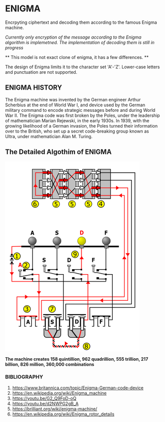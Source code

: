 # ENIGMA
Encrpyting ciphertext and decoding them according to the famous Enigma machine.

*Currently only encryption of the message according to the Enigma algorithm is implemetned. The 
implementation of decoding them is still in progress*

** This model is not exact clone of enigma, it has a few differences. **

The design of Enigma limits it to the character set 'A'-'Z'.
Lower-case letters and punctuation are not supported.


## ENIGMA HISTORY

The Enigma machine was invented by the German engineer Arthur Scherbius at the end of World War I, and 
device used by the German military command to encode strategic messages before and during World War II.
The Enigma code was first broken by the Poles, under the leadership of mathematician Marian Rejewski, 
in the early 1930s. In 1939, with the growing likelihood of a German invasion, the Poles turned their 
information over to the British, who set up a secret code-breaking group known as Ultra, under 
mathematician Alan M. Turing.

## The Detailed Algothim of ENIGMA

![wiring diagram](https://github.com/swetak20/ENIGMA/blob/main/Images/enigma.png)


**The machine creates 158 quintillion, 962 quadrillion, 555 trillion,
217 billion, 826 million, 360,000 combinations**


### BIBLIOGRAPHY

1. https://www.britannica.com/topic/Enigma-German-code-device
2. https://en.wikipedia.org/wiki/Enigma_machine
3. https://youtu.be/G2_Q9FoD-oQ
4. https://youtu.be/d2NWPG2gB_A
5. https://brilliant.org/wiki/enigma-machine/
6. https://en.wikipedia.org/wiki/Enigma_rotor_details